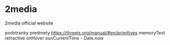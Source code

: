 # 2media

2media official website

podstranky
predmety
https://threejs.org/manual/#en/primitives
memoryTest
refractive
onHover
sunCurrentTime - Date.now
